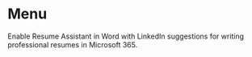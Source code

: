 # Menu
Enable Resume Assistant in Word with LinkedIn suggestions for writing professional resumes in Microsoft 365.
